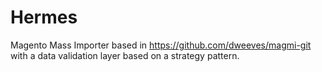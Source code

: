 Hermes
======

Magento Mass Importer based in https://github.com/dweeves/magmi-git with a data validation layer based on a strategy pattern. 



